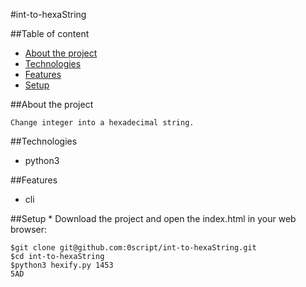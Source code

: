 #int-to-hexaString

##Table of content
* [About the project](#about-the-project)
* [Technologies](#technologies)
* [Features](#features)
* [Setup](#setup)

##About the project

    Change integer into a hexadecimal string.

##Technologies

* python3 

##Features

* cli


##Setup
    * Download the project and open the index.html in your web browser:

```shell
$git clone git@github.com:0script/int-to-hexaString.git
$cd int-to-hexaString
$python3 hexify.py 1453
5AD
```
